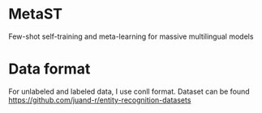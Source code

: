 # MetaST

Few-shot self-training and meta-learning for massive multilingual models




# Data format

For unlabeled and labeled data, I use conll format.  Dataset can be found https://github.com/juand-r/entity-recognition-datasets

